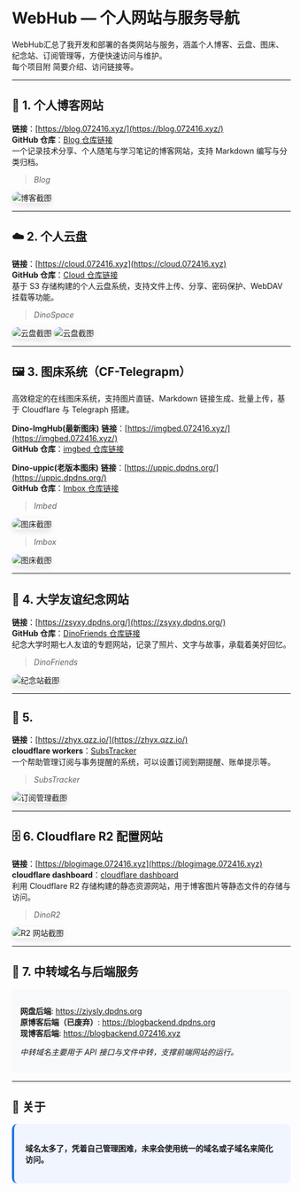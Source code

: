 # WebHub — 个人网站与服务导航

WebHub汇总了我开发和部署的各类网站与服务，涵盖个人博客、云盘、图床、纪念站、订阅管理等，方便快速访问与维护。  
每个项目附 简要介绍、访问链接等。  

---

## 📝 1. 个人博客网站
**链接**：[https://blog.072416.xyz/](https://blog.072416.xyz/)  
**GitHub 仓库**：[Blog 仓库链接](https://github.com/dinosaurerer/Dino-blog)  
一个记录技术分享、个人随笔与学习笔记的博客网站，支持 Markdown 编写与分类归档。  
> _Blog_  
<img src="./images/blog.png" alt="博客截图" style="border-radius:10px; max-width:100%; box-shadow: 0 4px 12px rgba(0,0,0,0.1);">

---

## ☁️ 2. 个人云盘
**链接**：[https://cloud.072416.xyz](https://cloud.072416.xyz)  
**GitHub 仓库**：[Cloud 仓库链接](https://github.com/dinosaurerer/Dino-cloud)  
基于 S3 存储构建的个人云盘系统，支持文件上传、分享、密码保护、WebDAV 挂载等功能。  
> _DinoSpace_  
<img src="./images/cloud.png" alt="云盘截图" style="border-radius:10px; max-width:100%; box-shadow: 0 4px 12px rgba(0,0,0,0.1);">

<img src="./images/cloud2.png" alt="云盘截图" style="border-radius:10px; max-width:100%; box-shadow: 0 4px 12px rgba(0,0,0,0.1);">

---

## 🖼 3. 图床系统（CF-Telegrapm）

  高效稳定的在线图床系统，支持图片直链、Markdown 链接生成、批量上传，基于 Cloudflare 与 Telegraph 搭建。

**Dino-ImgHub(最新图床)**
**链接**：[https://imgbed.072416.xyz/](https://imgbed.072416.xyz/)  
**GitHub 仓库**：[imgbed 仓库链接](https://github.com/dinosaurerer/Dino-ImgBed)



**Dino-uppic(老版本图床)**
**链接**：[https://uppic.dpdns.org/](https://uppic.dpdns.org/)  
**GitHub 仓库**：[Imbox 仓库链接](https://github.com/dinosaurerer/Dino-imgbox)  
 
> _Imbed_  
<img src="./images/imbed.png" alt="图床截图" style="border-radius:10px; max-width:90%; box-shadow: 0 4px 12px rgba(0,0,0,0.1);">

> _Imbox_  
<img src="./images/imbox2.png" alt="图床截图" style="border-radius:10px; max-width:90%; box-shadow: 0 4px 12px rgba(0,0,0,0.1);">

---

## 👬 4. 大学友谊纪念网站
**链接**：[https://zsyxy.dpdns.org/](https://zsyxy.dpdns.org/)  
**GitHub 仓库**：[DinoFriends 仓库链接](https://github.com/dinosaurerer/Dino-BE)  
纪念大学时期七人友谊的专题网站，记录了照片、文字与故事，承载着美好回忆。  
> _DinoFriends_  
<img src="./images/friends.png" alt="纪念站截图" style="border-radius:10px; max-width:100%; box-shadow: 0 4px 12px rgba(0,0,0,0.1);">

---

## 📅 5.    
**链接**：[https://zhyx.qzz.io/](https://zhyx.qzz.io/)  
**cloudflare workers**：[SubsTracker](https://remind-dpdns.1465515385.workers.dev)  
一个帮助管理订阅与事务提醒的系统，可以设置订阅到期提醒、账单提示等。  
> _SubsTracker_  
<img src="./images/SubsTracker.png" alt="订阅管理截图" style="border-radius:10px; max-width:100%; box-shadow: 0 4px 12px rgba(0,0,0,0.1);">

---

## 🗄 6. Cloudflare R2 配置网站
**链接**：[https://blogimage.072416.xyz](https://blogimage.072416.xyz)  
**cloudflare dashboard**：[cloudflare dashboard](https://dash.cloudflare.com/)  
利用 Cloudflare R2 存储构建的静态资源网站，用于博客图片等静态文件的存储与访问。  
> _DinoR2_  
<img src="./images/r2.png" alt="R2 网站截图" style="border-radius:10px; max-width:100%; box-shadow: 0 4px 12px rgba(0,0,0,0.1);">

---

## 🔄 7. 中转域名与后端服务
<div style="background-color:#f8f9fa; padding:15px; border-radius:10px; margin-top:10px">
<p>
<strong>网盘后端</strong>: <a href="https://zjysly.dpdns.org">https://zjysly.dpdns.org</a><br>
<strong>原博客后端（已废弃）</strong>: <a href="https://blogbackend.dpdns.org">https://blogbackend.dpdns.org</a><br>
<strong>现博客后端</strong>: <a href="https://blogbackend.072416.xyz">https://blogbackend.072416.xyz</a>
</p>
<p style="margin-top:10px"><em>中转域名主要用于 API 接口与文件中转，支撑前端网站的运行。</em></p>
</div>

---

## 📌 关于
<div style="background-color:#f0f5ff; padding:20px; border-radius:10px; border-left:4px solid #1a73e8;">
<p><strong>域名太多了，凭着自己管理困难，未来会使用统一的域名或子域名来简化访问。</strong></p>
</div>